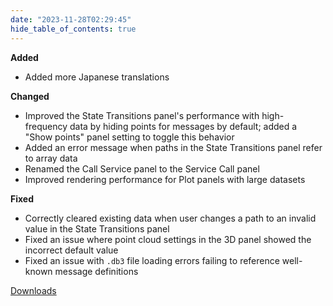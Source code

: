 ```yaml
---
date: "2023-11-28T02:29:45"
hide_table_of_contents: true
---
```

**Added**

- Added more Japanese translations

**Changed**

- Improved the State Transitions panel's performance with high-frequency data by hiding points for messages by default; added a "Show points" panel setting to toggle this behavior
- Added an error message when paths in the State Transitions panel refer to array data
- Renamed the Call Service panel to the Service Call panel
- Improved rendering performance for Plot panels with large datasets

**Fixed**

- Correctly cleared existing data when user changes a path to an invalid value in the State Transitions panel
- Fixed an issue where point cloud settings in the 3D panel showed the incorrect default value
- Fixed an issue with `.db3` file loading errors failing to reference well-known message definitions
<!-- truncate -->
[Downloads](https://github.com/foxglove/studio/releases/tag/v1.79.0)

